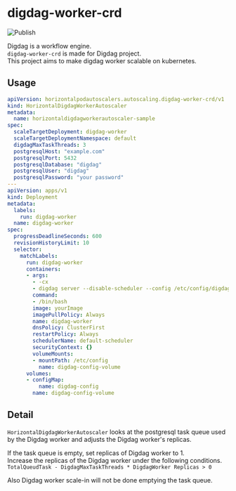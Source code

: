 # digdag-worker-crd

![Publish](https://github.com/TrsNium/digdag-worker-crd/workflows/Publish/badge.svg)

Digdag is a workflow engine.  
`digdag-worker-crd` is made for Digdag project.  
This project aims to make digdag worker scalable on kubernetes.

## Usage

```yaml
apiVersion: horizontalpodautoscalers.autoscaling.digdag-worker-crd/v1
kind: HorizontalDigdagWorkerAutoscaler
metadata:
  name: horizontaldigdagworkerautoscaler-sample
spec:
  scaleTargetDeployment: digdag-worker
  scaleTargetDeploymentNamespace: default
  digdagMaxTaskThreads: 3
  postgresqlHost: "example.com"
  postgresqlPort: 5432
  postgresqlDatabase: "digdag"
  postgresqlUser: "digdag"
  postgresqlPassword: "your password"
---
apiVersion: apps/v1
kind: Deployment
metadata:
  labels:
    run: digdag-worker
  name: digdag-worker
spec:
  progressDeadlineSeconds: 600
  revisionHistoryLimit: 10
  selector:
    matchLabels:
      run: digdag-worker
      containers:
      - args:
        - -cx
        - digdag server --disable-scheduler --config /etc/config/digdag.properties  --max-task-threads 3
        command:
        - /bin/bash
        image: yourImage
        imagePullPolicy: Always
        name: digdag-worker
        dnsPolicy: ClusterFirst
        restartPolicy: Always
        schedulerName: default-scheduler
        securityContext: {}
        volumeMounts:
        - mountPath: /etc/config
          name: digdag-config-volume
      volumes:
      - configMap:
          name: digdag-config
        name: digdag-config-volume
```

## Detail
`HorizontalDigdagWorkerAutoscaler` looks at the postgresql task queue used by the Digdag worker and adjusts the Digdag worker's replicas.  

If the task queue is empty, set replicas of Digdag worker to 1.  
Increase the replicas of the Digdag worker under the following conditions.  
`TotalQueudTask - DigdagMaxTaskThreads * DigdagWorker Replicas > 0`  

Also Digdag worker scale-in will not be done emptying the task queue.
